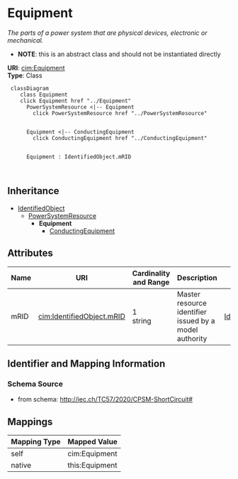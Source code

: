 # Equipment


_The parts of a power system that are physical devices, electronic or mechanical._




* __NOTE__: this is an abstract class and should not be instantiated directly


**URI**: [cim:Equipment](http://iec.ch/TC57/CIM100#Equipment)<br />
**Type**: Class




```mermaid
 classDiagram
    class Equipment
    click Equipment href "../Equipment"
      PowerSystemResource <|-- Equipment
        click PowerSystemResource href "../PowerSystemResource"
      

      Equipment <|-- ConductingEquipment
        click ConductingEquipment href "../ConductingEquipment"
      
      
      Equipment : IdentifiedObject.mRID
        
      
```





## Inheritance
* [IdentifiedObject](IdentifiedObject.md)
    * [PowerSystemResource](PowerSystemResource.md)
        * **Equipment**
            * [ConductingEquipment](ConductingEquipment.md)



## Attributes


| Name | URI | Cardinality and Range | Description | Inheritance |
| ---  | --- | --- | --- | --- |
| mRID | [cim:IdentifiedObject.mRID](http://iec.ch/TC57/CIM100#IdentifiedObject.mRID) | 1 <br />  string  | Master resource identifier issued by a model authority | [IdentifiedObject](IdentifiedObject.md) |









## Identifier and Mapping Information







### Schema Source


* from schema: http://iec.ch/TC57/2020/CPSM-ShortCircuit#





## Mappings

| Mapping Type | Mapped Value |
| ---  | ---  |
| self | cim:Equipment |
| native | this:Equipment |




